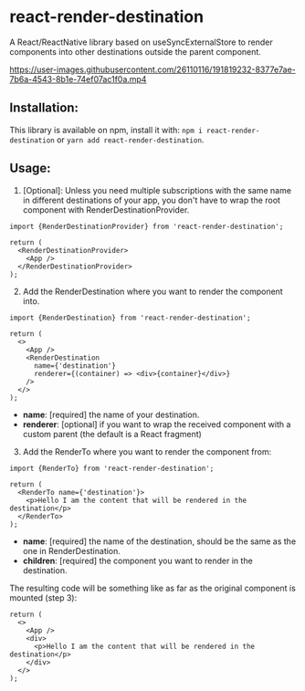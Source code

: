 # react-render-destination

A React/ReactNative library based on useSyncExternalStore to render components into other destinations outside the parent component.



https://user-images.githubusercontent.com/26110116/191819232-8377e7ae-7b6a-4543-8b1e-74ef07ac1f0a.mp4



## Installation:

This library is available on npm, install it with: `npm i react-render-destination` or `yarn add react-render-destination`.

## Usage:

1. [Optional]: Unless you need multiple subscriptions with the same name in different destinations of your app, you don't have to wrap the root component with RenderDestinationProvider.

```tsx
import {RenderDestinationProvider} from 'react-render-destination';

return (
  <RenderDestinationProvider>
    <App />
  </RenderDestinationProvider>
);
```

2. Add the RenderDestination where you want to render the component into.

```tsx
import {RenderDestination} from 'react-render-destination';

return (
  <>
    <App />
    <RenderDestination
      name={'destination'}
      renderer={(container) => <div>{container}</div>}
    />
  </>
);
```

- **name**: [required] the name of your destination.
- **renderer**: [optional] if you want to wrap the received component with a custom parent (the default is a React fragment)

3. Add the RenderTo where you want to render the component from:

```tsx
import {RenderTo} from 'react-render-destination';

return (
  <RenderTo name={'destination'}>
    <p>Hello I am the content that will be rendered in the destination</p>
  </RenderTo>
);
```

- **name**: [required] the name of the destination, should be the same as the one in RenderDestination.
- **children**: [required] the component you want to render in the destination.

The resulting code will be something like as far as the original component is mounted (step 3):

```tsx
return (
  <>
    <App />
    <div>
      <p>Hello I am the content that will be rendered in the destination</p>
    </div>
  </>
);
```
